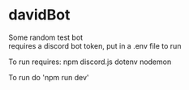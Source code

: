 ﻿# davidBot

Some random test bot  
requires a discord bot token, put in a .env file to run

To run requires:
npm
discord.js
dotenv
nodemon

  
  
To run do 'npm run dev'
